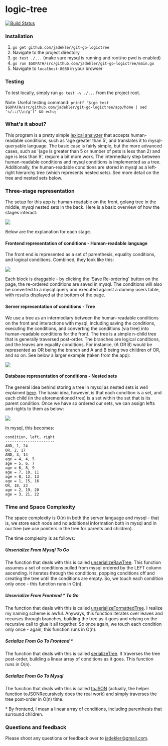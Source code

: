 logic-tree
===============

[![Build Status](https://travis-ci.org/jadekler/git-go-logictree.svg?branch=master)](https://travis-ci.org/jadekler/git-go-logictree)

### Installation

1. `go get github.com/jadekler/git-go-logictree`
1. Navigate to the project directory
1. `go test ./...` (make sure mysql is running and root/no pwd is enabled)
1. `go run $GOPATH/src/github.com/jadekler/git-go-logictree/main.go`
1. Navigate to `localhost:8080` in your browser

### Testing

To test locally, simply run `go test -v ./...` from the project root.

Note: Useful testing command: `printf "$(go test $GOPATH/src/github.com/jadekler/git-go-logictree/app/home | sed 's/::/\\n/g')" && echo;`

### What's it about?

This program is a pretty simple [lexical analyzer](http://en.wikipedia.org/wiki/Lexical_analysis) that accepts human-readable conditions, such as 'age greater than 5', and translates it to mysql-queryable language. The basic case is fairly simple, but the more advanced cases, such as '(age is greater than 5 or number of pets is less than 2) and age is less than 9', require a bit more work. The intermediary step between human-readable conditions and mysql conditions is implemented as a tree. Additionally, the human-readable conditions are stored in mysql as a left-right hierarchy tree (which represents nested sets). See more detail on the tree and nested sets below.

### Three-stage representation

The setup for this app is: human-readable on the front, golang tree in the middle, mysql nested sets in the back. Here is a basic overview of how the stages interact:

![](https://raw.github.com/jadekler/git-go-logictree/master/logictree-static/images/flowchart.png)

Below are the explanation for each stage.

#### Frontend representation of conditions - Human-readable language

The front end is represented as a set of parenthesis, equality conditions, and logical conditions. Combined, they look like this:

![](https://raw.github.com/jadekler/git-go-logictree/master/logictree-static/images/conditions.png)

Each block is draggable - by clicking the 'Save Re-ordering' button on the page, the re-ordered conditions are saved in mysql. The conditions will also be converted to a mysql query and executed against a dummy users table, with results displayed at the bottom of the page.

#### Server representation of conditions - Tree

We use a tree as an intermediary between the human-readable conditions on the front and interactions with mysql, including saving the conditions, executing the conditions, and converting the conditions (via tree) into human-readable conditions for the front. The tree is a simple n-child tree that is generally traversed post-order. The branches are logical conditions, and the leaves are equality conditions. For instance, (A OR B) would be represented as OR being the branch and A and B being two children of OR, and so on. See below a larger example (taken from the app):

![](https://raw.github.com/jadekler/git-go-logictree/master/logictree-static/images/tree.png)

#### Database representation of conditions - Nested sets

The general idea behind storing a tree in mysql as nested sets is well explained [here](http://mikehillyer.com/articles/managing-hierarchical-data-in-mysql/). The basic idea, however, is that each condition is a set, and each child (in the aforementioned tree) is a set within the set that is its parent condition. Once we have so ordered our sets, we can assign lefts and rights to them as below:

![](https://raw.github.com/jadekler/git-go-logictree/master/logictree-static/images/nested_sets.png)

In mysql, this becomes:

```
condition, left, right
----------------------
AND, 1, 24
OR, 2, 17
AND, 3, 14
age = 4, 4, 5
age = 5, 6, 7
age = 6, 8, 9
age = 7, 10, 11
age = 8, 12, 13
age = 1, 15, 16
OR, 18, 23
age = 2, 19, 20
age = 3, 21, 22
```

### Time and Space Complexity

The space complexity is O(n) in both the server language and mysql - that is, we store each node and no additional information both in mysql and in our tree (we use pointers in the tree for parents and children).

The time complexity is as follows:

##### Unserialize From Mysql To Go

The function that deals with this is called [unserializeRawTree](https://github.com/jadekler/git-go-logictree/blob/master/app/home/unserialize.go#L71). This function assumes a set of conditions pulled from mysql ordered by the LEFT column ascending. It iterates through the conditions, popping conditions off and creating the tree until the conditions are empty. So, we touch each condition only once - this function runs in O(n).

##### Unserialize From Frontend * To Go

The function that deals with this is called [unserializeFormattedTree](https://github.com/jadekler/git-go-logictree/blob/master/app/home/unserialize.go#L11). I realize my naming scheme is awful. Anyways, this function iterates over leaves and recurses through branches, building the tree as it goes and relying on the recursive call to glue it all together. So once again, we touch each condition only once - again, this function runs in O(n).

##### Serialize From Go To Frontend *

The function that deals with this is called [serializeTree](https://github.com/jadekler/git-go-logictree/blob/master/app/home/serialize.go#L8). It traverses the tree post-order, building a linear array of conditions as it goes. This function runs in O(n).

##### Serialize From Go To Mysql

The function that deals with this is called [toJSON](https://github.com/jadekler/git-go-logictree/blob/master/app/home/helpers.go#L30) (actually, the helper function toJSONRecursively does the real work) and simply traverses the tree post-order in O(n) time.

\* By frontend, I mean a linear array of conditions, including parenthesis that surround children.

### Questions and feedback

Please shoot any questions or feedback over to jadekler@gmail.com.

